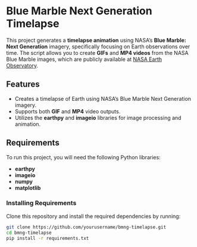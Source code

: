 # Blue Marble Next Generation Timelapse

This project generates a **timelapse animation** using NASA’s **Blue Marble: Next Generation** imagery, specifically focusing on Earth observations over time. The script allows you to create **GIFs** and **MP4 videos** from the NASA Blue Marble images, which are publicly available at [NASA Earth Observatory](https://neo.gsfc.nasa.gov).

## Features
- Creates a timelapse of Earth using NASA’s Blue Marble Next Generation imagery.
- Supports both **GIF** and **MP4** video outputs.
- Utilizes the **earthpy** and **imageio** libraries for image processing and animation.

## Requirements

To run this project, you will need the following Python libraries:
- **earthpy**
- **imageio**
- **numpy**
- **matplotlib**

### Installing Requirements

Clone this repository and install the required dependencies by running:

```bash
git clone https://github.com/yourusername/bmng-timelapse.git
cd bmng-timelapse
pip install -r requirements.txt